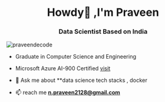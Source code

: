 <h1 align="center">Howdy👋 ,I'm Praveen</h1>

<h3 align="center">Data Scientist Based on India</h3>

<p align="left"> <img src="https://komarev.com/ghpvc/?username=praveendecode&label=Profile%20views&color=0e75b6&style=flat" alt="praveendecode" /> </p>

- Graduate in Computer Science and Engineering

- Microsoft Azure AI-900 Certified [visit](https://drive.google.com/file/d/1BsYKjOsSagqHSypBb90NX6Hj9j_HbFdL/view?usp=sharing)

- 💬 Ask me about **data science tech stacks , docker 

- 📫 reach me **n.praveen2128@gmail.com**
